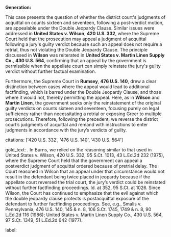 **Generation:**

This case presents the question of whether the district court's judgments of acquittal on counts sixteen and seventeen, following a post-verdict motion, are appealable under the Double Jeopardy Clause. Similar issues were addressed in **United States v. Wilson**, **420 U.S. 332**, where the Supreme Court held that the prosecution may appeal a judgment of acquittal following a jury's guilty verdict because such an appeal does not require a retrial, thus not violating the Double Jeopardy Clause. The principle discussed in **Wilson** was reiterated in **United States v. Martin Linen Supply Co.**, **430 U.S. 564**, confirming that an appeal by the government is permissible when the appellate court can simply reinstate the jury's guilty verdict without further factual examination.

Furthermore, the Supreme Court in **Rumsey**, **476 U.S. 140**, drew a clear distinction between cases where the appeal would lead to additional factfinding, which is barred under the Double Jeopardy Clause, and those where it would not, thereby permitting the appeal. Here, as in **Wilson** and **Martin Linen**, the government seeks only the reinstatement of the original guilty verdicts on counts sixteen and seventeen, focusing purely on legal sufficiency rather than necessitating a retrial or exposing Greer to multiple prosecutions. Therefore, following the precedent, we reverse the district court’s judgments of acquittal and remand with instructions to enter judgments in accordance with the jury’s verdicts of guilty.

citations: ['420 U.S. 332', '476 U.S. 140', '430 U.S. 564']

gold_text: . In Burns, we relied on the reasoning similar to that used in United States v. Wilson, 420 U.S. 332, 95 S.Ct. 1013, 43 L.Ed.2d 232 (1975), where the Supreme Court held that the government can appeal a postverdict judgment of acquittal ordered because of pretrial delay. The Court reasoned in Wilson that an appeal under that circumstance would not result in the defendant being twice placed in jeopardy because if the appellate court reversed the trial court, the jury’s verdict could be reinstated without further factfinding proceedings. Id. at 352, 95 S.Ct. at 1026. Since Wilson, the Court has continued to emphasize that the evil against which the double jeopardy clause protects is postacquittal exposure of the defendant to further factfinding proceedings. See, e.g., Smalis v. Pennsylvania, 476 U.S. 140, 145 & n. 8, 106 S.Ct. 1745, 1749 & n. 8, 90 L.Ed.2d 116 (1986); United States v. Martin Linen Supply Co., 430 U.S. 564, 97 S.Ct. 1349, 51 L.Ed.2d 642 (1977).

label: 